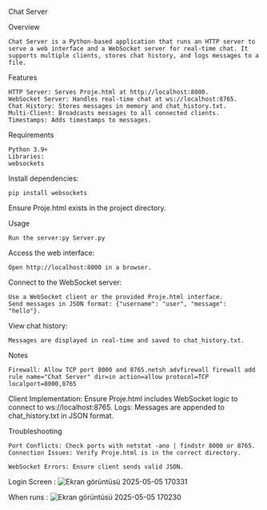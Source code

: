 Chat Server

Overview

    Chat Server is a Python-based application that runs an HTTP server to serve a web interface and a WebSocket server for real-time chat. It supports multiple clients, stores chat history, and logs messages to a file.
Features

    HTTP Server: Serves Proje.html at http://localhost:8000.
    WebSocket Server: Handles real-time chat at ws://localhost:8765.
    Chat History: Stores messages in memory and chat_history.txt.
    Multi-Client: Broadcasts messages to all connected clients.
    Timestamps: Adds timestamps to messages.

Requirements

    Python 3.9+
    Libraries:
    websockets


Install dependencies: 
    
    pip install websockets


Ensure Proje.html exists in the project directory.

Usage

    Run the server:py Server.py


Access the web interface:

    Open http://localhost:8000 in a browser.


Connect to the WebSocket server:
    
    Use a WebSocket client or the provided Proje.html interface.
    Send messages in JSON format: {"username": "user", "message": "hello"}.


View chat history:

    Messages are displayed in real-time and saved to chat_history.txt.

Notes

    Firewall: Allow TCP port 8000 and 8765.netsh advfirewall firewall add rule name="Chat Server" dir=in action=allow protocol=TCP localport=8000,8765


Client Implementation: Ensure Proje.html includes WebSocket logic to connect to ws://localhost:8765.
Logs: Messages are appended to chat_history.txt in JSON format.

Troubleshooting

    Port Conflicts: Check ports with netstat -ano | findstr 8000 or 8765.
    Connection Issues: Verify Proje.html is in the correct directory.

    WebSocket Errors: Ensure client sends valid JSON.

Login Screen :
![Ekran görüntüsü 2025-05-05 170331](https://github.com/user-attachments/assets/759b59f3-f686-4fc7-b03b-c8f3b16fc8c0)


When runs :
![Ekran görüntüsü 2025-05-05 170230](https://github.com/user-attachments/assets/d61e2fc8-cc80-4a77-b72b-73039ba2f22c)

